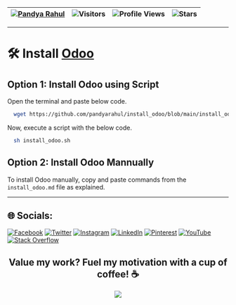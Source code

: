 | [![Pandya Rahul](https://img.shields.io/badge/Pandya-Rahul-github)](https://pandyarahul.odoo.com/) | ![Visitors](https://visitor-badge.laobi.icu/badge?page_id=pandyarahul.pandyarahul) | ![Profile Views](https://komarev.com/ghpvc/?username=pandyarahul&color=green) | ![Stars](https://img.shields.io/github/stars/pandyarahul?label=Profile%20Stars&logo=Profile%20stars&logoColor=g) |
--| --| --| --|

---
# 🛠 Install [Odoo](https://www.odoo.com "Odoo's Homepage")

## Option 1: Install Odoo using Script

Open the terminal and paste below code.

```bash
  wget https://github.com/pandyarahul/install_odoo/blob/main/install_odoo.sh
```

Now, execute a script with the below code.

```bash
  sh install_odoo.sh
```

## Option 2: Install Odoo Mannually

To install Odoo manually, copy and paste commands from the `install_odoo.md` file as explained.

---
## 🌐 Socials:
[![Facebook](https://img.shields.io/badge/Facebook-%231877F2.svg?logo=Facebook&logoColor=white)](https://facebook.com/pandyarahul4u) 
[![Twitter](https://img.shields.io/badge/Twitter-%231DA1F2.svg?logo=Twitter&logoColor=white)](https://twitter.com/pandyarahul4u)
[![Instagram](https://img.shields.io/badge/Instagram-%23E4405F.svg?logo=Instagram&logoColor=white)](https://instagram.com/pandyarahul4u)
[![LinkedIn](https://img.shields.io/badge/LinkedIn-%230077B5.svg?logo=linkedin&logoColor=white)](https://linkedin.com/in/pandyarahul) 
[![Pinterest](https://img.shields.io/badge/Pinterest-%23E60023.svg?logo=Pinterest&logoColor=white)](https://pinterest.com/pandyarahul4u) 
[![YouTube](https://img.shields.io/badge/YouTube-%23FF0000.svg?logo=YouTube&logoColor=white)](https://youtube.com/@pandyarahul) 
[![Stack Overflow](https://img.shields.io/badge/-Stackoverflow-FE7A16?logo=stack-overflow&logoColor=white)](https://stackoverflow.com/users/17455752)

<h2 align="center">Value my work? Fuel my motivation with a cup of coffee! ☕</h2>
<p align="center">
	<a align="center" href="https://www.buymeacoffee.com/pandyarahul"><img src="https://img.buymeacoffee.com/button-api/?text=Buy me a coffee&emoji=☕&slug=pandyarahul&button_colour=FF5F5F&font_colour=ffffff&font_family=Arial&outline_colour=000000&coffee_colour=FFDD00" /></a>
</p>
